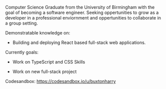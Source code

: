 Computer Science Graduate from the University of Birmingham with the goal of becoming a software engineer. Seeking oppertunities to grow as a developer in a professional enviornment and oppertunities to collaborate in a group setting.


Demonstratable knowledge on: 

- Building and deploying React based full-stack web applications.

Currently goals: 

- Work on TypeScript and CSS Skills

- Work on new full-stack project


Codesandbox: https://codesandbox.io/u/buxtonharry
